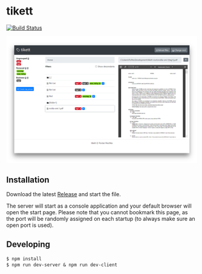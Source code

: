 # tikett

 [![Build Status](https://travis-ci.org/flopes89/tikett.svg?branch=master)](https://travis-ci.org/flopes89/tikett)
 
![tikett : Offline File Tagging Software](./docs/hero_image.png)

## Installation

Download the latest [Release](https://github.com/flopes89/tikett/releases) and start the file.

The server will start as a console application and your default browser will open the start page. Please note that you cannot bookmark this page, as the port will be randomly assigned on each startup (to always make sure an open port is used).

## Developing

```
$ npm install
$ npm run dev-server & npm run dev-client
```
